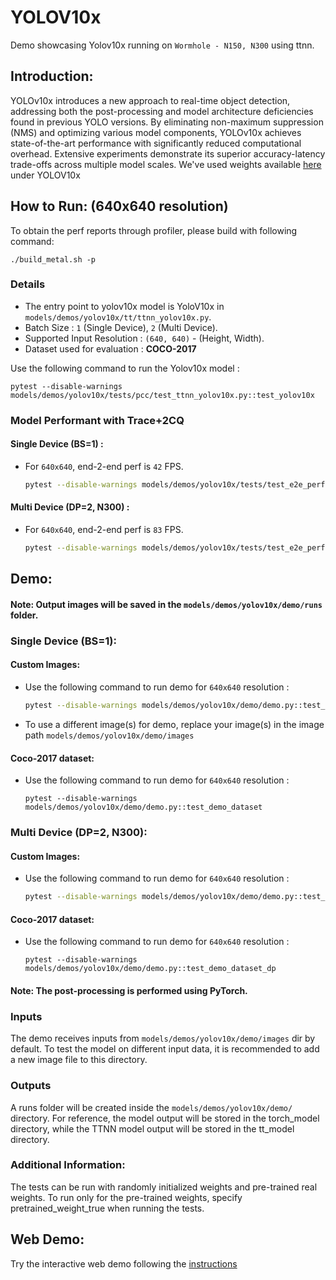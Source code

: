 # YOLOV10x
Demo showcasing Yolov10x running on `Wormhole - N150, N300` using ttnn.


## Introduction:

YOLOv10x introduces a new approach to real-time object detection, addressing both the post-processing and model architecture deficiencies found in previous YOLO versions. By eliminating non-maximum suppression (NMS) and optimizing various model components, YOLOv10x achieves state-of-the-art performance with significantly reduced computational overhead. Extensive experiments demonstrate its superior accuracy-latency trade-offs across multiple model scales. We've used weights available [here](https://docs.ultralytics.com/models/yolov10x/#performance) under YOLOV10x


## How to Run: (640x640 resolution)

To obtain the perf reports through profiler, please build with following command:
```
./build_metal.sh -p
```

### Details
- The entry point to yolov10x model is YoloV10x in `models/demos/yolov10x/tt/ttnn_yolov10x.py`.
- Batch Size : `1` (Single Device), `2` (Multi Device).
- Supported Input Resolution : `(640, 640)` - (Height, Width).
- Dataset used for evaluation : **COCO-2017**


Use the following command to run the Yolov10x model :

```
pytest --disable-warnings models/demos/yolov10x/tests/pcc/test_ttnn_yolov10x.py::test_yolov10x
```

### Model Performant with Trace+2CQ

#### Single Device (BS=1) :

- For `640x640`, end-2-end perf is `42` FPS.

  ```bash
  pytest --disable-warnings models/demos/yolov10x/tests/test_e2e_performant.py::test_e2e_performant
  ```

#### Multi Device (DP=2, N300) :

- For `640x640`, end-2-end perf is `83` FPS.

  ```bash
  pytest --disable-warnings models/demos/yolov10x/tests/test_e2e_performant.py::test_e2e_performant_dp
  ```

## Demo:

#### Note: Output images will be saved in the `models/demos/yolov10x/demo/runs` folder.

### Single Device (BS=1):

#### Custom Images:

- Use the following command to run demo for `640x640` resolution :

    ```bash
    pytest --disable-warnings models/demos/yolov10x/demo/demo.py::test_demo
    ```

- To use a different image(s) for demo, replace your image(s) in the image path `models/demos/yolov10x/demo/images`

#### Coco-2017 dataset:

- Use the following command to run demo for `640x640` resolution :

  ```
  pytest --disable-warnings models/demos/yolov10x/demo/demo.py::test_demo_dataset
  ```

### Multi Device (DP=2, N300):

#### Custom Images:

- Use the following command to run demo for `640x640` resolution :

  ```bash
  pytest --disable-warnings models/demos/yolov10x/demo/demo.py::test_demo_dp
  ```

#### Coco-2017 dataset:

- Use the following command to run demo for `640x640` resolution :

  ```
  pytest --disable-warnings models/demos/yolov10x/demo/demo.py::test_demo_dataset_dp
  ```

#### Note: The post-processing is performed using PyTorch.

### Inputs
The demo receives inputs from `models/demos/yolov10x/demo/images` dir by default. To test the model on different input data, it is recommended to add a new image file to this directory.

### Outputs
A runs folder will be created inside the `models/demos/yolov10x/demo/` directory. For reference, the model output will be stored in the torch_model directory, while the TTNN model output will be stored in the tt_model directory.

### Additional Information:
The tests can be run with  randomly initialized weights and pre-trained real weights.  To run only for the pre-trained weights, specify pretrained_weight_true when running the tests.

## Web Demo:
Try the interactive web demo following the [instructions](https://github.com/tenstorrent/tt-metal/blob/main/models/demos/yolov10x/web_demo/README.md)
